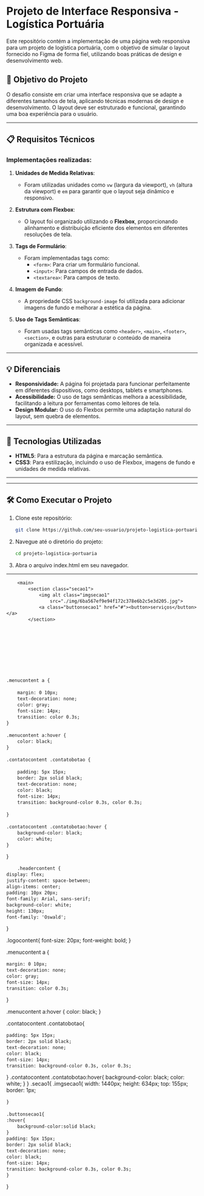 
# Projeto de Interface Responsiva - Logística Portuária

Este repositório contém a implementação de uma página web responsiva para um projeto de logística portuária, com o objetivo de simular o layout fornecido no Figma de forma fiel, utilizando boas práticas de design e desenvolvimento web.

## 🎯 **Objetivo do Projeto**

O desafio consiste em criar uma interface responsiva que se adapte a diferentes tamanhos de tela, aplicando técnicas modernas de design e desenvolvimento. O layout deve ser estruturado e funcional, garantindo uma boa experiência para o usuário.

---

## 📋 **Requisitos Técnicos**

### Implementações realizadas:

1. **Unidades de Medida Relativas**:

   - Foram utilizadas unidades como `vw` (largura da viewport), `vh` (altura da viewport) e `em` para garantir que o layout seja dinâmico e responsivo.

2. **Estrutura com Flexbox**:

   - O layout foi organizado utilizando o **Flexbox**, proporcionando alinhamento e distribuição eficiente dos elementos em diferentes resoluções de tela.

3. **Tags de Formulário**:

   - Foram implementadas tags como:
     - `<form>`: Para criar um formulário funcional.
     - `<input>`: Para campos de entrada de dados.
     - `<textarea>`: Para campos de texto.

4. **Imagem de Fundo**:

   - A propriedade CSS `background-image` foi utilizada para adicionar imagens de fundo e melhorar a estética da página.

5. **Uso de Tags Semânticas**:
   - Foram usadas tags semânticas como `<header>`, `<main>`, `<footer>`, `<section>`, e outras para estruturar o conteúdo de maneira organizada e acessível.

---

## 💡 **Diferenciais**

- **Responsividade:** A página foi projetada para funcionar perfeitamente em diferentes dispositivos, como desktops, tablets e smartphones.
- **Acessibilidade:** O uso de tags semânticas melhora a acessibilidade, facilitando a leitura por ferramentas como leitores de tela.
- **Design Modular:** O uso do Flexbox permite uma adaptação natural do layout, sem quebra de elementos.

---

## 🚀 **Tecnologias Utilizadas**

- **HTML5**: Para a estrutura da página e marcação semântica.
- **CSS3**: Para estilização, incluindo o uso de Flexbox, imagens de fundo e unidades de medida relativas.

---

---

## 🛠️ **Como Executar o Projeto**

1. Clone este repositório:
   ```bash
   git clone https://github.com/seu-usuario/projeto-logistica-portuaria.git
   ```
2. Navegue até o diretório do projeto:
   ```bash
   cd projeto-logistica-portuaria
   ```
3. Abra o arquivo index.html em seu navegador.

---
        
        
        
        
        
        
        
        
        
        
        
        
        
        
        
        
        
        
        
        
        
        
        
        
        
        
        
        
        
        
        
        
        
        
        
        
        
        
        
        
        
        
        
        
        
        
        
        
        
        
        
        
        
        
        
        
        <main>
            <section class="secao1">
                <img alt class="imgsecao1"
                    src="./img/6ba567ef9e94f172c378e6b2c5e3d205.jpg">
                <a class="buttonsecao1" href="#"><button>serviços</button></a>
            </section>









    .menucontent a {

        margin: 0 10px;
        text-decoration: none;
        color: gray;
        font-size: 14px;
        transition: color 0.3s;
    }

    .menucontent a:hover {
        color: black;
    }

    .contatocontent .contatobotao {

        padding: 5px 15px;
        border: 2px solid black;
        text-decoration: none;
        color: black;
        font-size: 14px;
        transition: background-color 0.3s, color 0.3s;

    }

    .contatocontent .contatobotao:hover {
        background-color: black;
        color: white;
    }
}







        .headercontent {
    display: flex;
    justify-content: space-between;
    align-items: center;
    padding: 10px 20px;
    font-family: Arial, sans-serif;
    background-color: white;
    height: 130px;
    font-family: 'Oswald';
}

.logocontent{
    font-size: 20px;
    font-weight: bold;
}

.menucontent a {
    
    margin: 0 10px;
    text-decoration: none;
    color: gray;
    font-size: 14px;
    transition: color 0.3s;
}

.menucontent a:hover {
    color: black;
}

.contatocontent .contatobotao{
    
    padding: 5px 15px;
    border: 2px solid black;
    text-decoration: none;
    color: black;
    font-size: 14px;
    transition: background-color 0.3s, color 0.3s;

}
.contatocontent .contatobotao:hover{
    background-color: black;
    color: white;
}
}
.secao1{
    .imgsecao1{
        width: 1440px;
        height: 634px;
        top: 155px;
        border: 1px;

    }

    .buttonsecao1{
    :hover{
        background-color:solid black;
    }
    padding: 5px 15px;
    border: 2px solid black;
    text-decoration: none;
    color: black;
    font-size: 14px;
    transition: background-color 0.3s, color 0.3s;
    }
}
